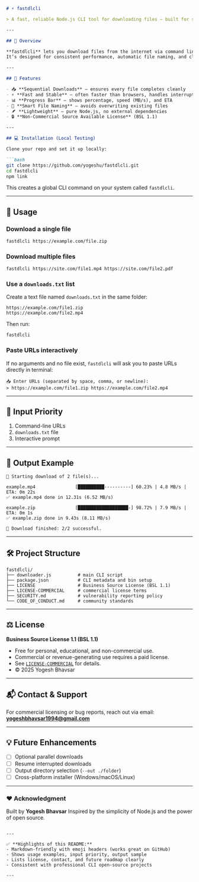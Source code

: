 
````markdown
# ⚡ fastdlcli

> A fast, reliable Node.js CLI tool for downloading files — built for stability, simplicity, and speed.

---

## 🚀 Overview

**fastdlcli** lets you download files from the internet via command line without the typical browser slowdowns or broken downloads.  
It’s designed for consistent performance, automatic file naming, and clear progress indicators.

---

## 🧩 Features

- 📥 **Sequential Downloads** — ensures every file completes cleanly  
- ⚡ **Fast and Stable** — often faster than browsers, handles interruptions gracefully  
- 📊 **Progress Bar** — shows percentage, speed (MB/s), and ETA  
- 🧠 **Smart File Naming** — avoids overwriting existing files  
- 🪶 **Lightweight** — pure Node.js, no external dependencies  
- 🔒 **Non-Commercial Source Available License** (BSL 1.1)  

---

## 💻 Installation (Local Testing)

Clone your repo and set it up locally:

```bash
git clone https://github.com/yogeshu/fastdlcli.git
cd fastdlcli
npm link
````

This creates a global CLI command on your system called `fastdlcli`.

---

## 🧠 Usage

### Download a single file

```bash
fastdlcli https://example.com/file.zip
```

### Download multiple files

```bash
fastdlcli https://site.com/file1.mp4 https://site.com/file2.pdf
```

### Use a `downloads.txt` list

Create a text file named `downloads.txt` in the same folder:

```
https://example.com/file1.zip
https://example.com/file2.mp4
```

Then run:

```bash
fastdlcli
```

### Paste URLs interactively

If no arguments and no file exist, `fastdlcli` will ask you to paste URLs directly in terminal:

```
📥 Enter URLs (separated by space, comma, or newline):
> https://example.com/file1.zip https://example.com/file2.mp4
```

---

## 🧰 Input Priority

1. Command-line URLs
2. `downloads.txt` file
3. Interactive prompt

---

## 🧾 Output Example

```
🚀 Starting download of 2 file(s)...

example.mp4               [██████████----------] 60.23% | 4.8 MB/s | ETA: 0m 22s
✅ example.mp4 done in 12.31s (6.52 MB/s)

example.zip               [███████████████████-] 98.72% | 7.9 MB/s | ETA: 0m 1s
✅ example.zip done in 9.43s (8.11 MB/s)

🎉 Download finished: 2/2 successful.
```

---

## 🛠️ Project Structure

```
fastdlcli/
├── downloader.js          # main CLI script
├── package.json           # CLI metadata and bin setup
├── LICENSE                # Business Source License (BSL 1.1)
├── LICENSE-COMMERCIAL     # commercial license terms
├── SECURITY.md            # vulnerability reporting policy
└── CODE_OF_CONDUCT.md     # community standards
```

---

## ⚖️ License

**Business Source License 1.1 (BSL 1.1)**

* Free for personal, educational, and non-commercial use.
* Commercial or revenue-generating use requires a paid license.
* See [`LICENSE-COMMERCIAL`](./LICENSE-COMMERCIAL) for details.
* © 2025 Yogesh Bhavsar

---

## 📬 Contact & Support

For commercial licensing or bug reports, reach out via email:
**[yogeshbhavsar1994@gmail.com](mailto:yogeshbhavsar1994@gmail.com)**

---

## 💡 Future Enhancements

* [ ] Optional parallel downloads
* [ ] Resume interrupted downloads
* [ ] Output directory selection (`--out ./folder`)
* [ ] Cross-platform installer (Windows/macOS/Linux)

---

### ❤️ Acknowledgment

Built by **Yogesh Bhavsar**
Inspired by the simplicity of Node.js and the power of open source.

```

---

✅ **Highlights of this README:**
- Markdown-friendly with emoji headers (works great on GitHub)  
- Shows usage examples, input priority, output sample  
- Lists license, contact, and future roadmap clearly  
- Consistent with professional CLI open-source projects  

---

```
